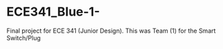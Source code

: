 # ECE341_Blue-1-
Final project for ECE 341 (Junior Design). This was Team (1) for the Smart Switch/Plug
